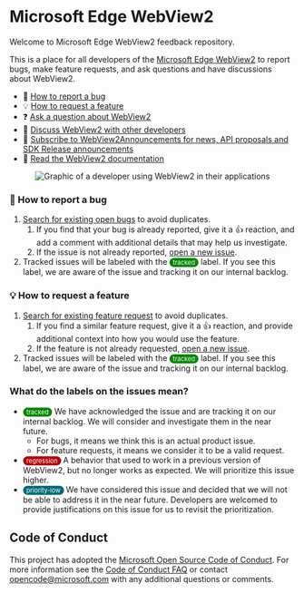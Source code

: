 <style>
    .label {
        border: none;
        color: white;
        padding: 1px 6px;
        text-align: center;
        display: inline-block;
        cursor: pointer;
        font-size: 11px;
        border-radius: 12px; /* Add rounded corners */
    }
</style>

# Microsoft Edge WebView2

Welcome to Microsoft Edge WebView2 feedback repository.

This is a place for all developers of the [Microsoft Edge WebView2](https://aka.ms/webview) to report bugs, make feature requests, and ask questions and have discussions about WebView2.

- 🐞 [How to report a bug](#-how-to-report-a-bug)
- 💡 [How to request a feature](#-how-to-request-a-feature)
- ❓ [Ask a question about WebView2](https://github.com/MicrosoftEdge/WebView2Feedback/discussions/new?category=q-a)
- 💬 [Discuss WebView2 with other developers](https://github.com/MicrosoftEdge/WebView2Feedback/discussions)
- 📣 [Subscribe to WebView2Announcements for news, API proposals and SDK Release announcements](https://github.com/MicrosoftEdge/WebView2Announcements)
- 📖 [Read the WebView2 documentation](https://aka.ms/webview)

<p align="center">
  <img src="https://edgestatic.azureedge.net/shared/cms/lrs1c69a1j/section-images/ddf9b74777e1442d8da3608d389a70c3.svg" alt="Graphic of a developer using WebView2 in their applications"/>
</p>

### 🐞 How to report a bug

1. [Search for existing open bugs](https://github.com/MicrosoftEdge/WebView2Feedback/issues?q=is%3Aissue+is%3Aopen+label%3Abug) to avoid duplicates.
    1. If you find that your bug is already reported, give it a 👍 reaction, and add a comment with additional details that may help us investigate.
    1. If the issue is not already reported, [open a new issue](https://github.com/MicrosoftEdge/WebView2Feedback/issues/new/choose).
1. Tracked issues will be labeled with the <span class="label" style="background-color: #008800"> tracked </span> label. If you see this label, we are aware of the issue and tracking it on our internal backlog.

### 💡 How to request a feature

1. [Search for existing feature request](https://github.com/MicrosoftEdge/WebView2Feedback/issues?q=is%3Aissue+is%3Aopen+label%3A%22feature+request%22) to avoid duplicates.
    1. If you find a similar feature request, give it a 👍 reaction, and provide additional context into how you would use the feature.
    2. If the feature is not already requested, [open a new issue](https://github.com/MicrosoftEdge/WebView2Feedback/issues/new/choose).
1. Tracked issues will be labeled with the <span class="label" style="background-color: #008800"> tracked </span> label. If you see this label, we are aware of the issue and tracking it on our internal backlog.


### What do the labels on the issues mean?

- <span class="label" style="background-color: #008800"> tracked </span> We have acknowledged the issue and are tracking it on our internal backlog. We will consider and investigate them in the near future.
    - For bugs, it means we think this is an actual product issue.
    - For feature requests, it means we consider it to be a valid request.
- <span class="label" style="background-color: #B60205"> regression </span> A behavior that used to work in a previous version of WebView2, but no longer works as expected. We will prioritize this issue higher.
- <span class="label" style="background-color: #006B75"> priority-low </span> We have considered this issue and decided that we will not be able to address it in the near future. Developers are welcomed to provide justifications on this issue for us to revisit the prioritization.

## Code of Conduct
This project has adopted the [Microsoft Open Source Code of Conduct](https://opensource.microsoft.com/codeofconduct/). For more information see the [Code of Conduct FAQ](https://opensource.microsoft.com/codeofconduct/faq/) or contact [opencode@microsoft.com](mailto:opencode@microsoft.com) with any additional questions or comments.
